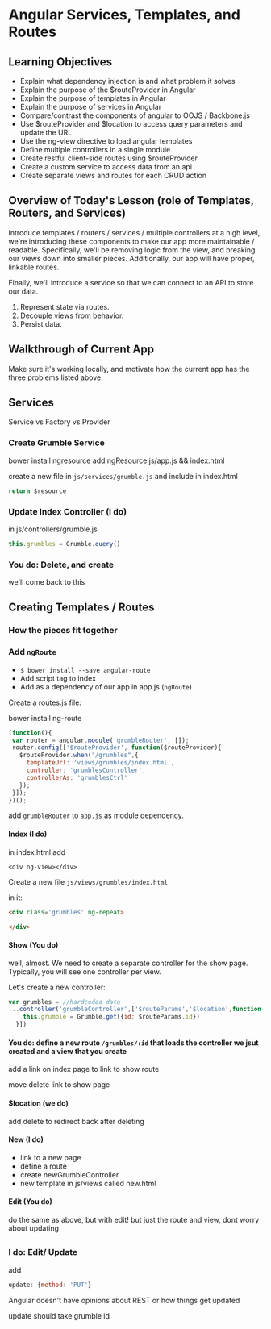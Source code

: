 # Angular Services, Templates, and Routes

## Learning Objectives

- Explain what dependency injection is and what problem it solves
- Explain the purpose of the $routeProvider in Angular
- Explain the purpose of templates in Angular
- Explain the purpose of services in Angular
- Compare/contrast the components of angular to OOJS / Backbone.js
- Use $routeProvider and $location to access query parameters and update the URL
- Use the ng-view directive to load angular templates
- Define multiple controllers in a single module
- Create restful client-side routes using $routeProvider
- Create a custom service to access data from an api
- Create separate views and routes for each CRUD action

## Overview of Today's Lesson (role of Templates, Routers, and Services)

Introduce templates / routers / services / multiple controllers at a high level,
we're introducing these components to make our app more maintainable / readable.
Specifically, we'll be removing logic from the view, and breaking our views down
into smaller pieces. Additionally, our app will have proper, linkable routes.

Finally, we'll introduce a service so that we can connect to an API to store our
data.

1. Represent state via routes.
2. Decouple views from behavior.
3. Persist data.

## Walkthrough of Current App

Make sure it's working locally, and motivate how the current app has the three
problems listed above.

## Services

Service vs Factory vs Provider

### Create Grumble Service

bower install ngresource
add ngResource js/app.js && index.html

create a new file in `js/services/grumble.js` and include in index.html

```js
return $resource
```

### Update Index Controller (I do)

in js/controllers/grumble.js

```js
this.grumbles = Grumble.query()
```

### You do: Delete, and create

we'll come back to this

## Creating Templates / Routes
### How the pieces fit together
### Add `ngRoute`

* `$ bower install --save angular-route`
* Add script tag to index
* Add as a dependency of our app in app.js (`ngRoute`)

Create a routes.js file:

bower install ng-route

```js
(function(){
 var router = angular.module('grumbleRouter', []);
 router.config(['$routeProvider', function($routeProvider){
   $routeProvider.when("/grumbles",{
     templateUrl: 'views/grumbles/index.html',
     controller: 'grumblesController',
     controllerAs: 'grumblesCtrl'
   }); 
 }]);
})();
```

add `grumbleRouter` to `app.js` as module dependency.

#### Index (I do)

in index.html add

`<div ng-view></div>`

Create a new file `js/views/grumbles/index.html`

in it:

```html
<div class='grumbles' ng-repeat>

</div>
```

#### Show (You do)

well, almost. We need to create a separate controller for the show page. Typically, you will see one controller per view.

Let's create a new controller:

```js
var grumbles = //hardcoded data
...controller('grumbleController',['$routeParams','$location',function($routeParams, $location){
    this.grumble = Grumble.get({id: $routeParams.id})
  }])
```

#### You do: define a new route `/grumbles/:id` that loads the controller we jsut created and a view that you create

add a link on index page to link to show route

move delete link to show page

#### $location (we do)

add delete to redirect back after deleting

#### New (I do)

- link to a new page
- define a route
- create newGrumbleController
- new template in js/views called new.html


#### Edit (You do)

do the same as above, but with edit!
 but just the route and view, dont worry about updating

##

### I do: Edit/ Update

add 

```js
update: {method: 'PUT'}
```

Angular doesn't have opinions about REST or how things get updated

update should take grumble id




